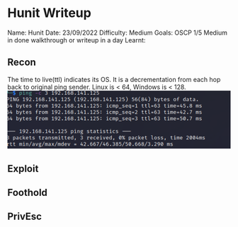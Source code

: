 # Hunit Writeup
Name: Hunit
Date:  23/09/2022
Difficulty:  Medium
Goals:  OSCP 1/5 Medium in done walkthrough or writeup in a day 
Learnt:

## Recon

The time to live(ttl) indicates its OS. It is a decrementation from each hop back to original ping sender. Linux is < 64, Windows is < 128.
![ping](Screenshots/ping.png)
## Exploit

## Foothold

## PrivEsc

      
